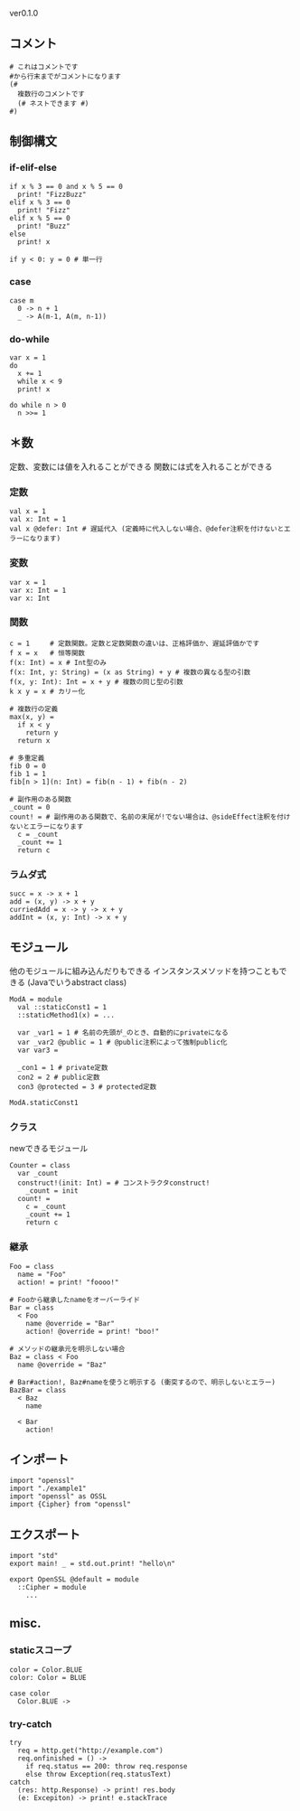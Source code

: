 ver0.1.0

## コメント
```
# これはコメントです
#から行末までがコメントになります
(#
  複数行のコメントです
  (# ネストできます #)
#)
```

## 制御構文

### if-elif-else
```
if x % 3 == 0 and x % 5 == 0
  print! "FizzBuzz"
elif x % 3 == 0
  print! "Fizz"
elif x % 5 == 0
  print! "Buzz"
else
  print! x

if y < 0: y = 0 # 単一行
```

### case
```
case m
  0 -> n + 1
  _ -> A(m-1, A(m, n-1))
```

### do-while
```
var x = 1
do
  x += 1
  while x < 9
  print! x

do while n > 0
  n >>= 1
```

## ＊数
定数、変数には値を入れることができる
関数には式を入れることができる

### 定数
```
val x = 1
val x: Int = 1
val x @defer: Int # 遅延代入 (定義時に代入しない場合、@defer注釈を付けないとエラーになります)
```

### 変数
```
var x = 1
var x: Int = 1
var x: Int
```

### 関数
```
c = 1     # 定数関数。定数と定数関数の違いは、正格評価か、遅延評価かです
f x = x   # 恒等関数
f(x: Int) = x # Int型のみ
f(x: Int, y: String) = (x as String) + y # 複数の異なる型の引数
f(x, y: Int): Int = x + y # 複数の同じ型の引数
k x y = x # カリー化

# 複数行の定義
max(x, y) =
  if x < y
    return y
  return x

# 多重定義
fib 0 = 0
fib 1 = 1
fib[n > 1](n: Int) = fib(n - 1) + fib(n - 2)

# 副作用のある関数
_count = 0
count! = # 副作用のある関数で、名前の末尾が!でない場合は、@sideEffect注釈を付けないとエラーになります
  c = _count
  _count += 1
  return c
```

### ラムダ式
```
succ = x -> x + 1
add = (x, y) -> x + y
curriedAdd = x -> y -> x + y
addInt = (x, y: Int) -> x + y
```

## モジュール
他のモジュールに組み込んだりもできる
インスタンスメソッドを持つこともできる (Javaでいうabstract class)
```
ModA = module
  val ::staticConst1 = 1
  ::staticMethod1(x) = ...
  
  var _var1 = 1 # 名前の先頭が_のとき、自動的にprivateになる
  var _var2 @public = 1 # @public注釈によって強制public化
  var var3 =
  
  _con1 = 1 # private定数
  con2 = 2 # public定数
  con3 @protected = 3 # protected定数

ModA.staticConst1
```

### クラス
newできるモジュール
```
Counter = class
  var _count
  construct!(init: Int) = # コンストラクタconstruct!
    _count = init
  count! =
    c = _count
    _count += 1
    return c
```

### 継承
```
Foo = class
  name = "Foo"
  action! = print! "foooo!"

# Fooから継承したnameをオーバーライド
Bar = class
  < Foo
    name @override = "Bar"
    action! @override = print! "boo!"

# メソッドの継承元を明示しない場合
Baz = class < Foo
  name @override = "Baz"

# Bar#action!, Baz#nameを使うと明示する (衝突するので、明示しないとエラー)
BazBar = class
  < Baz
    name
    
  < Bar
    action!
```

## インポート
```
import "openssl"
import "./example1"
import "openssl" as OSSL
import {Cipher} from "openssl"
```

## エクスポート
```
import "std"
export main! _ = std.out.print! "hello\n"

export OpenSSL @default = module
  ::Cipher = module
    ...
```

## misc.

### staticスコープ
```
color = Color.BLUE
color: Color = BLUE

case color
  Color.BLUE ->
```

### try-catch
```
try
  req = http.get("http://example.com")
  req.onfinished = () ->
    if req.status == 200: throw req.response
    else throw Exception(req.statusText)
catch
  (res: http.Response) -> print! res.body
  (e: Excepiton) -> print! e.stackTrace
```
